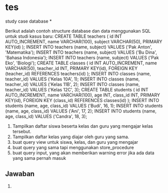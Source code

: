 # tes
 study case database *

Berikut adalah contoh structure database dan data menggunakan SQL untuk studi kasus baru:
CREATE TABLE teachers ( id INT AUTO_INCREMENT, name VARCHAR(100), subject VARCHAR(50), PRIMARY KEY(id) ); INSERT INTO teachers (name, subject) VALUES ('Pak Anton', 'Matematika'); INSERT INTO teachers (name, subject) VALUES ('Bu Dina', 'Bahasa Indonesia'); INSERT INTO teachers (name, subject) VALUES ('Pak Eko', 'Biologi'); CREATE TABLE classes ( id INT AUTO_INCREMENT, name VARCHAR(50), teacher_id INT, PRIMARY KEY(id), FOREIGN KEY (teacher_id) REFERENCES teachers(id) ); INSERT INTO classes (name, teacher_id) VALUES ('Kelas 10A', 1); INSERT INTO classes (name, teacher_id) VALUES ('Kelas 11B', 2); INSERT INTO classes (name, teacher_id) VALUES ('Kelas 12C', 3); CREATE TABLE students ( id INT AUTO_INCREMENT, name VARCHAR(100), age INT, class_id INT, PRIMARY KEY(id), FOREIGN KEY (class_id) REFERENCES classes(id) ); INSERT INTO students (name, age, class_id) VALUES ('Budi', 16, 1); INSERT INTO students (name, age, class_id) VALUES ('Ani', 17, 2); INSERT INTO students (name, age, class_id) VALUES ('Candra', 18, 3); 
1. Tampilkan daftar siswa beserta kelas dan guru yang mengajar kelas tersebut.
2. Tampilkan daftar kelas yang diajar oleh guru yang sama.
3. buat query view untuk siswa, kelas, dan guru yang mengajar
4. buat query yang sama tapi menggunakan store_procedure
5. buat query input, yang akan memberikan warning error jika ada data yang sama pernah masuk
## Jawaban
1.
